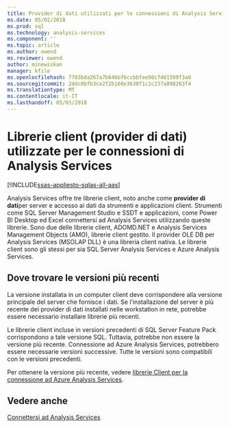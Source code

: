 ```yaml
---
title: Provider di dati utilizzati per le connessioni di Analysis Services | Documenti Microsoft
ms.date: 05/02/2018
ms.prod: sql
ms.technology: analysis-services
ms.component: ''
ms.topic: article
ms.author: owend
ms.reviewer: owend
author: minewiskan
manager: kfile
ms.openlocfilehash: 7703bda267a7b646bf6ccbbfee98c7401599f3a0
ms.sourcegitcommit: 2ddc0bfb3ce2f2b160e3638f1c2c237a898263f4
ms.translationtype: MT
ms.contentlocale: it-IT
ms.lasthandoff: 05/03/2018
---
```

# <a name="client-libraries-data-providers-used-for-analysis-services-connections"></a>Librerie client (provider di dati) utilizzate per le connessioni di Analysis Services
[!INCLUDE[ssas-appliesto-sqlas-all-aas](../../includes/ssas-appliesto-sqlas-all-aas.md)]

Analysis Services offre tre librerie client, noto anche come **provider di dati**per server e accesso ai dati da strumenti e applicazioni client. Strumenti come SQL Server Management Studio e SSDT e applicazioni, come Power BI Desktop ed Excel connettersi ad Analysis Services utilizzando queste librerie. Sono due delle librerie client, ADOMD.NET e Analysis Services Management Objects (AMO), librerie client gestito. Il provider OLE DB per Analysis Services (MSOLAP DLL) è una libreria client nativa. Le librerie client sono gli stessi per sia SQL Server Analysis Services e Azure Analysis Services.
  
##  <a name="bkmk_downloadsite"></a> Dove trovare le versioni più recenti  
 La versione installata in un computer client deve corrispondere alla versione principale del server che fornisce i dati. Se l'installazione del server è più recente dei provider di dati installati nelle workstation in rete, potrebbe essere necessario installare librerie più recenti.  

Le librerie client incluse in versioni precedenti di SQL Server Feature Pack corrispondono a tale versione SQL. Tuttavia, potrebbe non essere la versione più recente. Connessione ad Azure Analysis Services, potrebbero essere necessarie versioni successive. Tutte le versioni sono compatibili con le versioni precedenti.

Per ottenere la versione più recente, vedere [librerie Client per la connessione ad Azure Analysis Services](https://docs.microsoft.com/azure/analysis-services/analysis-services-data-providers). 
  
## <a name="see-also"></a>Vedere anche  
 [Connettersi ad Analysis Services](../../analysis-services/instances/connect-to-analysis-services.md)  
  
  
